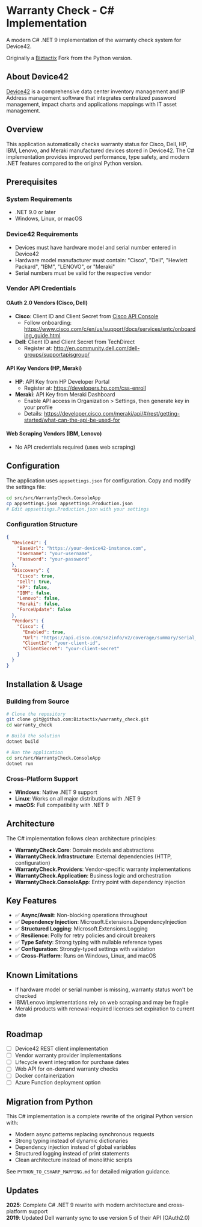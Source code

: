 # Warranty Check - C# Implementation

A modern C# .NET 9 implementation of the warranty check system for Device42.

Originally a <a href="https://biztactix.com.au">Biztactix</a> Fork from the Python version.

## About Device42
[Device42](http://www.device42.com) is a comprehensive data center inventory management and IP Address management software that integrates centralized password management, impact charts and applications mappings with IT asset management.

## Overview
This application automatically checks warranty status for Cisco, Dell, HP, IBM, Lenovo, and Meraki manufactured devices stored in Device42. The C# implementation provides improved performance, type safety, and modern .NET features compared to the original Python version.

## Prerequisites

### System Requirements
- .NET 9.0 or later
- Windows, Linux, or macOS

### Device42 Requirements
- Devices must have hardware model and serial number entered in Device42
- Hardware model manufacturer must contain: "Cisco", "Dell", "Hewlett Packard", "IBM", "LENOVO", or "Meraki"
- Serial numbers must be valid for the respective vendor

### Vendor API Credentials

#### OAuth 2.0 Vendors (Cisco, Dell)
- **Cisco**: Client ID and Client Secret from [Cisco API Console](https://apiconsole.cisco.com/documentation)
  - Follow onboarding: https://www.cisco.com/c/en/us/support/docs/services/sntc/onboarding_guide.html
- **Dell**: Client ID and Client Secret from TechDirect
  - Register at: http://en.community.dell.com/dell-groups/supportapisgroup/

#### API Key Vendors (HP, Meraki)
- **HP**: API Key from HP Developer Portal
  - Register at: https://developers.hp.com/css-enroll
- **Meraki**: API Key from Meraki Dashboard
  - Enable API access in Organization > Settings, then generate key in your profile
  - Details: https://developer.cisco.com/meraki/api/#/rest/getting-started/what-can-the-api-be-used-for

#### Web Scraping Vendors (IBM, Lenovo)
- No API credentials required (uses web scraping)

## Configuration

The application uses `appsettings.json` for configuration. Copy and modify the settings file:

```bash
cd src/src/WarrantyCheck.ConsoleApp
cp appsettings.json appsettings.Production.json
# Edit appsettings.Production.json with your settings
```

### Configuration Structure

```json
{
  "Device42": {
    "BaseUrl": "https://your-device42-instance.com",
    "Username": "your-username",
    "Password": "your-password"
  },
  "Discovery": {
    "Cisco": true,
    "Dell": true,
    "HP": false,
    "IBM": false,
    "Lenovo": false,
    "Meraki": false,
    "ForceUpdate": false
  },
  "Vendors": {
    "Cisco": {
      "Enabled": true,
      "Url": "https://api.cisco.com/sn2info/v2/coverage/summary/serial_numbers",
      "ClientId": "your-client-id",
      "ClientSecret": "your-client-secret"
    }
  }
}
```

## Installation & Usage

### Building from Source

```bash
# Clone the repository
git clone git@github.com:Biztactix/warranty_check.git
cd warranty_check

# Build the solution
dotnet build

# Run the application
cd src/src/WarrantyCheck.ConsoleApp
dotnet run
```

### Cross-Platform Support
- **Windows**: Native .NET 9 support
- **Linux**: Works on all major distributions with .NET 9
- **macOS**: Full compatibility with .NET 9

## Architecture

The C# implementation follows clean architecture principles:

- **WarrantyCheck.Core**: Domain models and abstractions
- **WarrantyCheck.Infrastructure**: External dependencies (HTTP, configuration)
- **WarrantyCheck.Providers**: Vendor-specific warranty implementations
- **WarrantyCheck.Application**: Business logic and orchestration
- **WarrantyCheck.ConsoleApp**: Entry point with dependency injection

## Key Features

- ✅ **Async/Await**: Non-blocking operations throughout
- ✅ **Dependency Injection**: Microsoft.Extensions.DependencyInjection
- ✅ **Structured Logging**: Microsoft.Extensions.Logging
- ✅ **Resilience**: Polly for retry policies and circuit breakers
- ✅ **Type Safety**: Strong typing with nullable reference types
- ✅ **Configuration**: Strongly-typed settings with validation
- ✅ **Cross-Platform**: Runs on Windows, Linux, and macOS

## Known Limitations

- If hardware model or serial number is missing, warranty status won't be checked
- IBM/Lenovo implementations rely on web scraping and may be fragile
- Meraki products with renewal-required licenses set expiration to current date

## Roadmap

- [ ] Device42 REST client implementation
- [ ] Vendor warranty provider implementations
- [ ] Lifecycle event integration for purchase dates
- [ ] Web API for on-demand warranty checks
- [ ] Docker containerization
- [ ] Azure Function deployment option

## Migration from Python

This C# implementation is a complete rewrite of the original Python version with:
- Modern async patterns replacing synchronous requests
- Strong typing instead of dynamic dictionaries  
- Dependency injection instead of global variables
- Structured logging instead of print statements
- Clean architecture instead of monolithic scripts

See `PYTHON_TO_CSHARP_MAPPING.md` for detailed migration guidance.

## Updates

**2025**: Complete C# .NET 9 rewrite with modern architecture and cross-platform support  
**2019**: Updated Dell warranty sync to use version 5 of their API (OAuth2.0)